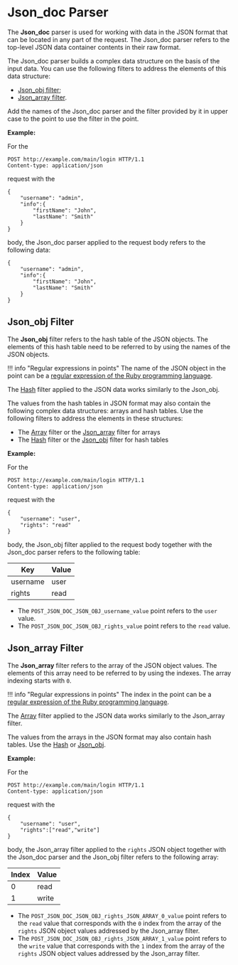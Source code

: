 [link-ruby]:                    http://ruby-doc.org/core-2.6.1/doc/regexp_rdoc.html
[link-hash]:                    hash.md
[link-array]:                   array.md
[link-jsonobj-array]:           array.md#the-example-of-using-the-jsondoc-filter-and-the-array-filter
[link-jsonobj-hash]:            hash.md#the-example-of-using-the-jsonobj-filter-and-the-hash-filter
[link-jsonarray-hash]:          hash.md#the-example-of-using-the-jsonarray-filter-and-the-hash-filter

[anchor1]:          #jsonobj-filter
[anchor2]:          #jsonarray-filter


# Json_doc Parser

The **Json_doc** parser is used for working with data in the JSON format that can be located in any part of the request. The Json_doc parser refers to the top-level JSON data container contents in their raw format.

The Json_doc parser builds a complex data structure on the basis of the input data. You can use the following filters to address the elements of this data structure: 
* [Json_obj filter][anchor1];
* [Json_array filter][anchor2].

Add the names of the Json_doc parser and the filter provided by it in upper case to the point to use the filter in the point.

**Example:** 

For the

```
POST http://example.com/main/login HTTP/1.1
Content-type: application/json
```

request with the

```
{
    "username": "admin",
    "info":{
        "firstName": "John",
        "lastName": "Smith"
    }
}
```

body, the Json_doc parser applied to the request body refers to the following data:

```
{
    "username": "admin",
    "info":{
        "firstName": "John",
        "lastName": "Smith"
    }
}
```


## Json_obj Filter

The **Json_obj** filter refers to the hash table of the JSON objects. The elements of this hash table need to be referred to by using the names of the JSON objects.

!!! info "Regular expressions in points"
    The name of the JSON object in the point can be a [regular expression of the Ruby programming language][link-ruby].  

The [Hash][link-hash] filter applied to the JSON data works similarly to the Json_obj.

The values from the hash tables in JSON format may also contain the following complex data structures: arrays and hash tables. Use the following filters to address the elements in these structures:
* The [Array][link-jsonobj-array] filter or the [Json_array][anchor2] filter for arrays
* The [Hash][link-jsonobj-hash] filter or the [Json_obj][anchor1] filter for hash tables

**Example:** 

For the

```
POST http://example.com/main/login HTTP/1.1
Content-type: application/json
```

request with the

```
{
    "username": "user",
    "rights": "read"
}
```

body, the Json_obj filter applied to the request body together with the Json_doc parser refers to the following table:

| Key      | Value    |
|----------|----------|
| username | user     |
| rights   | read     |

* The `POST_JSON_DOC_JSON_OBJ_username_value` point refers to the `user` value.
* The `POST_JSON_DOC_JSON_OBJ_rights_value` point refers to the `read` value.

## Json_array Filter

The **Json_array** filter refers to the array of the JSON object values. The elements of this array need to be referred to by using the indexes. The array indexing starts with `0`.

!!! info "Regular expressions in points"
    The index in the point can be a [regular expression of the Ruby programming language][link-ruby]. 

The [Array][link-array] filter applied to the JSON data works similarly to the Json_array filter.

The values from the arrays in the JSON format may also contain hash tables. Use the [Hash][link-jsonarray-hash] or [Json_obj][anchor1].

**Example:** 

For the

```
POST http://example.com/main/login HTTP/1.1
Content-type: application/json
```

request with the

```
{
    "username": "user",
    "rights":["read","write"]
}
```

body, the Json_array filter applied to the `rights` JSON object together with the Json_doc parser and the Json_obj filter refers to the following array:

| Index  | Value    |
|--------|----------|
| 0      | read     |
| 1      | write    |

* The `POST_JSON_DOC_JSON_OBJ_rights_JSON_ARRAY_0_value` point refers to the `read` value that corresponds with the `0` index from the array of the `rights` JSON object values addressed by the Json_array filter.
* The `POST_JSON_DOC_JSON_OBJ_rights_JSON_ARRAY_1_value` point refers to the `write` value that corresponds with the `1` index from the array of the `rights` JSON object values addressed by the Json_array filter.